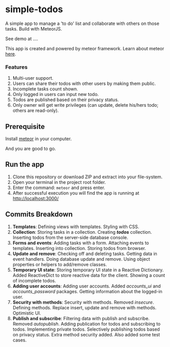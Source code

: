 # simple-todos
A simple app to manage a 'to do' list and collaborate with others on those tasks. Build with MeteorJS.

See demo at ....

This app is created and powered by meteor framework. Learn about meteor [here](https://www.meteor.com/).

### Features
1. Multi-user support. 
2. Users can share their todos with other users by making them public. 
3. Incomplete tasks count shown. 
4. Only logged in users can input new todo. 
5. Todos are published based on their privacy status. 
6. Only owner will get write privileges (can update, delete his/hers todo; others are read-only).  

## Prerequisite
Install [meteor](https://www.meteor.com/install) in your computer.

And you are good to go.  

 ## Run the app
 1. Clone this repository or download ZIP and extract into your file-system. 
 2. Open your terminal in the project root folder.
 3. Enter the command: `meteor` and press enter.
 4. After successful execution you will find the app is running at [http://localhost:3000/](http://localhost:3000/)
 

## Commits Breakdown
1. __Templates__: Defining views with templates. Styling with CSS. 
2. __Collection__: Storing tasks in a collection. Creating *__todos__* collection. Inserting todos from the server-side database console. 
3. __Forms and events__: Adding tasks with a form. Attaching events to templates. Inserting into collection. Storing todos from browser. 
4. __Update and remove__: Checking off and deleting tasks. Getting data in event handlers. Doing database update and remove. Using object properties or helpers to add/remove classes. 
5. __Temporary UI state__: Storing temporary UI state in a Reactive Dictionary. Added ReactiveDict to store reactive data for the client. Showing a count of incomplete todos. 
6. __Adding user accounts__: Adding user accounts. Added *accounts_ui* and *accounts_password* packages. Getting information about the logged-in user.
7. __Security with methods__: Security with methods. Removed *insecure*. Defining methods. Replace insert, update and remove with methods. Optimistic UI. 
8. __Publish and subscribe__: Filtering data with publish and subscribe. Removed *autopublish*. Adding publication for todos and subscribing to todos. Implementing private todos. Selectively publishing todos based on privacy status. Extra method security added. Also added some test cases. 

 